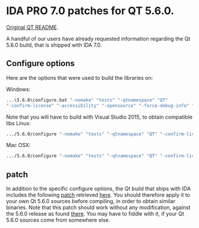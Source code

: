 # IDA PRO 7.0 patches for QT 5.6.0.

[Original QT README](README).

A handful of our users have already requested information regarding the Qt 5.6.0 build, that is shipped with IDA 7.0.

## Configure options
Here are the options that were used to build the libraries on:

Windows:
```bash
...\5.6.0\configure.bat "-nomake" "tests" "-qtnamespace" "QT"
"-confirm-license" "-accessibility" "-opensource" "-force-debug-info" "-platform" "win32-msvc2015" "-opengl" "desktop" "-prefix" "C:/Qt/5.6.0-x64"
```

Note that you will have to build with Visual Studio 2015, to obtain compatible libs
Linux:
```bash
.../5.6.0/configure "-nomake" "tests" "-qtnamespace" "QT" "-confirm-license" "-accessibility" "-opensource" "-force-debug-info" "-platform" "linux-g++-64" "-developer-build" "-fontconfig" "-qt-freetype" "-qt-libpng" "-glib" "-qt-xcb" "-dbus" "-qt-sql-sqlite" "-gtkstyle" "-prefix" "/usr/local/Qt/5.6.0-x64"
```

Mac OSX:
```bash
.../5.6.0/configure "-nomake" "tests" "-qtnamespace" "QT" "-confirm-license" "-accessibility" "-opensource" "-force-debug-info" "-platform" "macx-g++" "-debug-and-release" "-fontconfig" "-qt-freetype" "-qt-libpng" "-qt-sql-sqlite" "-prefix" "/Users/Shared/Qt/5.6.0-x64"
```
## patch

In addition to the specific configure options, the Qt build that ships with IDA includes the following [patch](https://www.hex-rays.com/wp-content/uploads/2017/08/qt-5_6_0_full-IDA70.zip?_gl=1*7742gm*_ga*MTI2NDQ0Nzg5Ny4xNzMzMTI0Nzg0*_ga_Y2G1VBHRDB*MTczMzUyMDU5OC43LjAuMTczMzUyMDU5OS4wLjAuMA..) retrieved [here](patches/full.patch). You should therefore apply it to your own Qt 5.6.0 sources before compiling, in order to obtain similar binaries.
Note that this patch should work without any modification, against the 5.6.0 release as found [there](https://download.qt.io/archive/qt). You may have to fiddle with it, if your Qt 5.6.0 sources come from somewhere else. 
